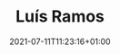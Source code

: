 ---
title: "Luís Ramos"
date: 2021-07-11T11:23:16+01:00
weight: 17
summary: "Superintendent"
role: "crew"
profile_image: "/people_photos/luis_ramos.jpeg"
website: ""
---